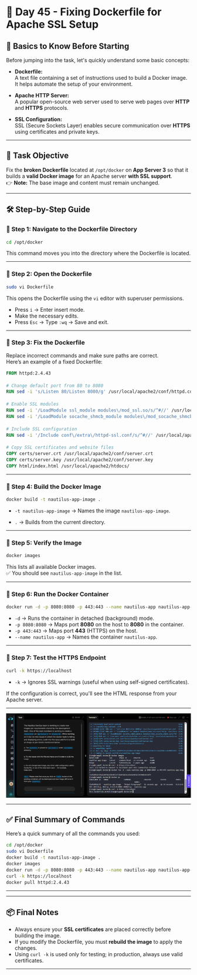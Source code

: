 # 📘 Day 45 - Fixing Dockerfile for Apache SSL Setup

## 🧠 Basics to Know Before Starting

Before jumping into the task, let's quickly understand some basic concepts:

- **Dockerfile:**  
  A text file containing a set of instructions used to build a Docker image. It helps automate the setup of your environment.

- **Apache HTTP Server:**  
  A popular open-source web server used to serve web pages over **HTTP** and **HTTPS** protocols.

- **SSL Configuration:**  
  SSL (Secure Sockets Layer) enables secure communication over **HTTPS** using certificates and private keys.

---

## 🎯 Task Objective

Fix the **broken Dockerfile** located at `/opt/docker` on **App Server 3** so that it builds a **valid Docker image** for an Apache server **with SSL support**.  
👉 **Note:** The base image and content must remain unchanged.

---

## 🛠️ Step-by-Step Guide

### 🔹 Step 1: Navigate to the Dockerfile Directory

```bash
cd /opt/docker
```

This command moves you into the directory where the Dockerfile is located.

---

### 🔹 Step 2: Open the Dockerfile

```bash
sudo vi Dockerfile
```

This opens the Dockerfile using the `vi` editor with superuser permissions.

- Press `i` → Enter insert mode.  
- Make the necessary edits.  
- Press `Esc` → Type `:wq` → Save and exit.

---

### 🔹 Step 3: Fix the Dockerfile

Replace incorrect commands and make sure paths are correct.  
Here’s an example of a fixed Dockerfile:

```dockerfile
FROM httpd:2.4.43

# Change default port from 80 to 8080
RUN sed -i 's/Listen 80/Listen 8080/g' /usr/local/apache2/conf/httpd.conf

# Enable SSL modules
RUN sed -i '/LoadModule ssl_module modules\/mod_ssl.so/s/^#//' /usr/local/apache2/conf/httpd.conf
RUN sed -i '/LoadModule socache_shmcb_module modules\/mod_socache_shmcb.so/s/^#//' /usr/local/apache2/conf/httpd.conf

# Include SSL configuration
RUN sed -i '/Include conf\/extra\/httpd-ssl.conf/s/^#//' /usr/local/apache2/conf/httpd.conf

# Copy SSL certificates and website files
COPY certs/server.crt /usr/local/apache2/conf/server.crt
COPY certs/server.key /usr/local/apache2/conf/server.key
COPY html/index.html /usr/local/apache2/htdocs/
```

---

### 🔹 Step 4: Build the Docker Image

```bash
docker build -t nautilus-app-image .
```

- `-t nautilus-app-image` → Names the image `nautilus-app-image`.

- `.` → Builds from the current directory.

---

### 🔹 Step 5: Verify the Image

```bash
docker images
```

This lists all available Docker images.  
✅ You should see `nautilus-app-image` in the list.

---

### 🔹 Step 6: Run the Docker Container

```bash
docker run -d -p 8080:8080 -p 443:443 --name nautilus-app nautilus-app-image
```

- `-d` → Runs the container in detached (background) mode.  
- `-p 8080:8080` → Maps port **8080** on the host to **8080** in the container.  
- `-p 443:443` → Maps port **443** (HTTPS) on the host.  
- `--name nautilus-app` → Names the container `nautilus-app`.

---

### 🔹 Step 7: Test the HTTPS Endpoint

```bash
curl -k https://localhost
```

- `-k` → Ignores SSL warnings (useful when using self-signed certificates).

If the configuration is correct, you'll see the HTML response from your Apache server.

---
![Dockerfile Test Screenshot](assets/Screenshot%202025-09-23%20211853.png)

---

## ✅ Final Summary of Commands

Here’s a quick summary of all the commands you used:

```bash
cd /opt/docker
sudo vi Dockerfile
docker build -t nautilus-app-image .
docker images
docker run -d -p 8080:8080 -p 443:443 --name nautilus-app nautilus-app-image
curl -k https://localhost
docker pull httpd:2.4.43
```

---


---

## 📦 Final Notes

- Always ensure your **SSL certificates** are placed correctly before building the image.  
- If you modify the Dockerfile, you must **rebuild the image** to apply the changes.  
- Using `curl -k` is used only for testing; in production, always use valid certificates.

---